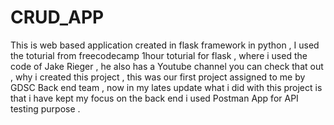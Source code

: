 # CRUD_APP
This is web based application created in flask framework in python , I used the toturial from freecodecamp 1hour toturial for flask , where i used the code of Jake Rieger , he also has a Youtube channel you can check that out , why i created this project , this was our first project assigned to me by GDSC Back end team , now in my lates update what i did with this project is that i have kept my focus on the back end i used Postman App for API testing purpose . 
